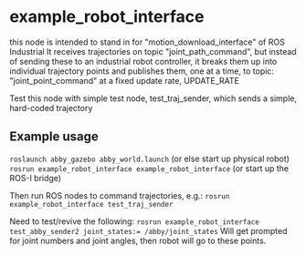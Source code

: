 # example_robot_interface
this node is intended to stand in for "motion_download_interface" of ROS Industrial
It receives trajectories on topic "joint_path_command", but instead of sending these to an industrial robot controller,
it breaks them up into individual trajectory points and publishes them, one at a time, to topic: "joint_point_command"
at a fixed update rate, UPDATE_RATE

Test this node with simple test node, test_traj_sender, which sends a simple, hard-coded trajectory

## Example usage
`roslaunch abby_gazebo abby_world.launch` (or else start up physical robot) 
`rosrun example_robot_interface example_robot_interface` (or start up the ROS-I bridge)

Then run ROS nodes to command trajectories, e.g.: 
`rosrun example_robot_interface test_traj_sender`

Need to test/revive the following:
`rosrun example_robot_interface test_abby_sender2 joint_states:= /abby/joint_states`
Will get prompted for joint numbers and joint angles, then robot will go to these points.
    
